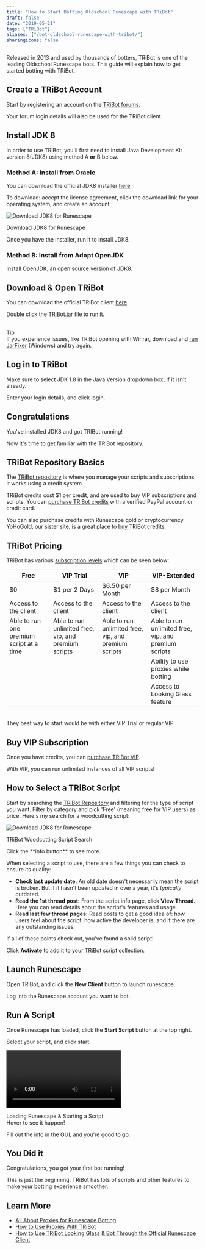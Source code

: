 ```yaml
---
title: "How to Start Botting Oldschool Runescape with TRiBot"
draft: false
date: "2019-05-21"
tags: ["TRiBot"]
aliases: ["/bot-oldschool-runescape-with-tribot/"]
sharingicons: false
---
```

Released in 2013 and used by thousands of botters, TRiBot is one of the leading Oldschool Runescape bots. This guide will explain how to get started botting with TRiBot.
<!--more-->
## Create a TRiBot Account
Start by registering an account on the <a href="https://tribot.org/forums/register/" target="_blank">TRiBot forums</a>.

Your forum login details will also be used for the TRiBot client.

## Install JDK 8
In order to use TRiBot, you'll first need to install Java Development Kit version 8(JDK8) using method A **or** B below.

### Method A: Install from Oracle
You can download the official JDK8 installer <a href="https://www.oracle.com/technetwork/java/javase/downloads/jdk8-downloads-2133151.html" target="_blank">here</a>.

To download: accept the license agreement, click the download link for your operating system, and create an account.

<div class="caption">
  <img src="/img/download-jdk.png" alt="Download JDK8 for Runescape">
  <p class="caption-text">Download JDK8 for Runescape</p>
</div>

Once you have the installer, run it to install JDK8.

### Method B: Install from Adopt OpenJDK
<a href="https://adoptopenjdk.net/" target="_blank">Install OpenJDK</a>, an open source version of JDK8.


## Download & Open TRiBot
You can download the official TRiBot client <a href="https://tribot.org/download.php" target="_blank">here</a>.

Double click the TRiBot.jar file to run it.

<div class="row tip-card">
  <div class="col-md-3 col-sm-12 tip-left">
    <div class='tip-left-container'>
    <i class="fal fa-3x fa-lightbulb"></i>
    <br />
    Tip
  </div>
  </div>
  <div class="col-md-9 col-sm-12 tip-right">
    If you experience issues, like TRiBot opening with Winrar, download and <a href="https://johann.loefflmann.net/en/software/jarfix/index.html" target="_blank">run JarFixer</a> (Windows) and try again.
  </div>
</div>


## Log in to TRiBot
Make sure to select JDK 1.8 in the Java Version dropdown box, if it isn't already.

Enter your login details, and click login.

## Congratulations <i class="em em-tada"></i>
You've installed JDK8 and got TRIBot running!

Now it's time to get familiar with the TRiBot repository.

## TRiBot Repository Basics
The <a href="https://tribot.org/repository/user_panel/transfer_credits/" target="_blank">TRiBot repository</a> is where you manage your scripts and subscriptions. It works using a credit system.

TRiBot credits cost $1 per credit, and are used to buy VIP subscriptions and scripts. You can <a href="https://tribot.org/repository/user_panel/purchase_credits/" target="_blank">purchase TRiBot credits</a> with a verified PayPal account or credit card.

You can also purchase credits with Runescape gold or cryptocurrency. YoHoGold, our sister site, is a great place to <a href="https://www.yohogold.com/buy-tribot-credits" target="_blank">buy TRiBot credits</a>.

## TRiBot Pricing
TRiBot has various <a href="https://tribot.org/#pricing" target="_blank">subscription levels</a> which can be seen below:
<div class='table-container'>

  Free    | VIP Trial  | VIP | VIP-Extended |
  ---|---|---|---|
  $0     | $1 per 2 Days   |$6.50 per Month  |$8 per Month  |
  Access to the client | Access to the client   |Access to the client|Access to the client  |
  Able to run one premium script at a time   | Able to run unlimited free, vip, and premium scripts   |Able to run unlimited free, vip, and premium scripts |Able to run unlimited free, vip, and premium scripts|
     |   ||Ability to use proxies while botting  |
     |    ||Access to Looking Glass feature  |

</div>
<br>
They best way to start would be with either VIP Trial or regular VIP.

## Buy VIP Subscription
Once you have credits, you can <a href="https://tribot.org/repository/user_panel/vip" target="_blank">purchase TRiBot VIP</a>.

With VIP, you can run unlimited instances of all VIP scripts!

## How to Select a TRiBot Script
Start by searching the <a href="https://tribot.org/repository" target="_blank">TRiBot Repository</a> and filtering for the type of script you want. Filter by category and pick 'Free' (meaning free for VIP users) as price. Here's my search for a woodcutting script:
<div class="caption">
  <img src="/img/tribot-repository-search.png" alt="Download JDK8 for Runescape"/>
  <p class="caption-text">TRiBot Woodcutting Script Search</p>
</div>
Click the **info button** to see more.

When selecting a script to use, there are a few things you can check to ensure its quality:

* **Check last update date:** An old date doesn't necessarily mean the script is broken. But if it hasn't been updated in over a year, it's *typically* outdated.
* **Read the 1st thread post:** From the script info page, click **View Thread**. Here you can read details about the script's features and usage.
* **Read last few thread pages:** Read posts to get a good idea of: how users feel about the script, how active the developer is, and if there are any outstanding issues.

If all of these points check out, you've found a solid script!

Click **Activate** to add it to your TRiBot script collection.

## Launch Runescape
Open TRiBot, and click the **New Client** button to launch runescape.

Log into the Runescape account you want to bot.

## Run A Script
Once Runescape has loaded, click the **Start Script** button at the top right.

Select your script, and click start.
<div class="caption">
  <video id="video" onmouseover="play()" onmouseout="currentTime=0;pause();" style="max-width:100%">
    <source src="/img/load tribot and script.mp4" type="video/mp4" />
    Your browser does not support HTML5 video.
  </video>
  <p class="caption-text">Loading Runescape & Starting a Script<br>Hover to see it happen!</p>
</div>

Fill out the info in the GUI, and you're good to go.

## You Did it <i class="em em-tada"></i>
Congratulations, you got your first bot running!

This is just the beginning. TRiBot has lots of  scripts and other features to make your botting experience smoother.

## Learn More

* <a href="/post/all-about-proxies-for-runescape-botting">All About Proxies for Runescape Botting</a>
* <a href="/post/how-to-use-proxies-with-tribot/">How to Use Proxies With TRiBot</a>
* <a href="/post/how-to-use-tribot-looking-glass/">How to Use TRiBot Looking Glass & Bot Through the Official Runescape Client</a>
